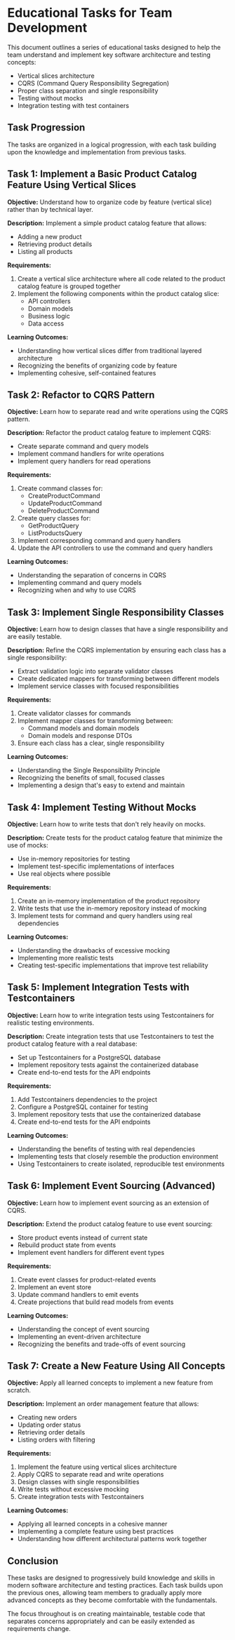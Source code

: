 # Educational Tasks for Team Development

This document outlines a series of educational tasks designed to help the team understand and implement key software architecture and testing concepts:
- Vertical slices architecture
- CQRS (Command Query Responsibility Segregation)
- Proper class separation and single responsibility
- Testing without mocks
- Integration testing with test containers

## Task Progression

The tasks are organized in a logical progression, with each task building upon the knowledge and implementation from previous tasks.

## Task 1: Implement a Basic Product Catalog Feature Using Vertical Slices

**Objective:** Understand how to organize code by feature (vertical slice) rather than by technical layer.

**Description:**
Implement a simple product catalog feature that allows:
- Adding a new product
- Retrieving product details
- Listing all products

**Requirements:**
1. Create a vertical slice architecture where all code related to the product catalog feature is grouped together
2. Implement the following components within the product catalog slice:
   - API controllers
   - Domain models
   - Business logic
   - Data access

**Learning Outcomes:**
- Understanding how vertical slices differ from traditional layered architecture
- Recognizing the benefits of organizing code by feature
- Implementing cohesive, self-contained features

## Task 2: Refactor to CQRS Pattern

**Objective:** Learn how to separate read and write operations using the CQRS pattern.

**Description:**
Refactor the product catalog feature to implement CQRS:
- Create separate command and query models
- Implement command handlers for write operations
- Implement query handlers for read operations

**Requirements:**
1. Create command classes for:
   - CreateProductCommand
   - UpdateProductCommand
   - DeleteProductCommand
2. Create query classes for:
   - GetProductQuery
   - ListProductsQuery
3. Implement corresponding command and query handlers
4. Update the API controllers to use the command and query handlers

**Learning Outcomes:**
- Understanding the separation of concerns in CQRS
- Implementing command and query models
- Recognizing when and why to use CQRS

## Task 3: Implement Single Responsibility Classes

**Objective:** Learn how to design classes that have a single responsibility and are easily testable.

**Description:**
Refine the CQRS implementation by ensuring each class has a single responsibility:
- Extract validation logic into separate validator classes
- Create dedicated mappers for transforming between different models
- Implement service classes with focused responsibilities

**Requirements:**
1. Create validator classes for commands
2. Implement mapper classes for transforming between:
   - Command models and domain models
   - Domain models and response DTOs
3. Ensure each class has a clear, single responsibility

**Learning Outcomes:**
- Understanding the Single Responsibility Principle
- Recognizing the benefits of small, focused classes
- Implementing a design that's easy to extend and maintain

## Task 4: Implement Testing Without Mocks

**Objective:** Learn how to write tests that don't rely heavily on mocks.

**Description:**
Create tests for the product catalog feature that minimize the use of mocks:
- Use in-memory repositories for testing
- Implement test-specific implementations of interfaces
- Use real objects where possible

**Requirements:**
1. Create an in-memory implementation of the product repository
2. Write tests that use the in-memory repository instead of mocking
3. Implement tests for command and query handlers using real dependencies

**Learning Outcomes:**
- Understanding the drawbacks of excessive mocking
- Implementing more realistic tests
- Creating test-specific implementations that improve test reliability

## Task 5: Implement Integration Tests with Testcontainers

**Objective:** Learn how to write integration tests using Testcontainers for realistic testing environments.

**Description:**
Create integration tests that use Testcontainers to test the product catalog feature with a real database:
- Set up Testcontainers for a PostgreSQL database
- Implement repository tests against the containerized database
- Create end-to-end tests for the API endpoints

**Requirements:**
1. Add Testcontainers dependencies to the project
2. Configure a PostgreSQL container for testing
3. Implement repository tests that use the containerized database
4. Create end-to-end tests for the API endpoints

**Learning Outcomes:**
- Understanding the benefits of testing with real dependencies
- Implementing tests that closely resemble the production environment
- Using Testcontainers to create isolated, reproducible test environments

## Task 6: Implement Event Sourcing (Advanced)

**Objective:** Learn how to implement event sourcing as an extension of CQRS.

**Description:**
Extend the product catalog feature to use event sourcing:
- Store product events instead of current state
- Rebuild product state from events
- Implement event handlers for different event types

**Requirements:**
1. Create event classes for product-related events
2. Implement an event store
3. Update command handlers to emit events
4. Create projections that build read models from events

**Learning Outcomes:**
- Understanding the concept of event sourcing
- Implementing an event-driven architecture
- Recognizing the benefits and trade-offs of event sourcing

## Task 7: Create a New Feature Using All Concepts

**Objective:** Apply all learned concepts to implement a new feature from scratch.

**Description:**
Implement an order management feature that allows:
- Creating new orders
- Updating order status
- Retrieving order details
- Listing orders with filtering

**Requirements:**
1. Implement the feature using vertical slices architecture
2. Apply CQRS to separate read and write operations
3. Design classes with single responsibilities
4. Write tests without excessive mocking
5. Create integration tests with Testcontainers

**Learning Outcomes:**
- Applying all learned concepts in a cohesive manner
- Implementing a complete feature using best practices
- Understanding how different architectural patterns work together

## Conclusion

These tasks are designed to progressively build knowledge and skills in modern software architecture and testing practices. Each task builds upon the previous ones, allowing team members to gradually apply more advanced concepts as they become comfortable with the fundamentals.

The focus throughout is on creating maintainable, testable code that separates concerns appropriately and can be easily extended as requirements change.